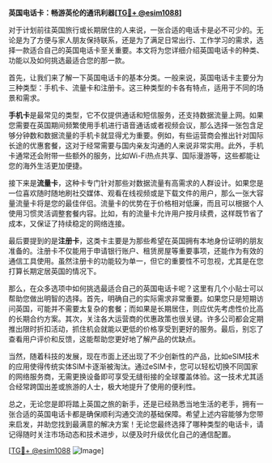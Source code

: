 **英国电话卡：畅游英伦的通讯利器[[TG💪+ @esim1088](https://t.me/s/esim1088)]**

对于计划前往英国旅行或长期居住的人来说，一张合适的电话卡是必不可少的。无论是为了方便与家人朋友保持联系，还是为了满足日常出行、工作学习的需求，选择一款适合自己的英国电话卡至关重要。本文将为您详细介绍英国电话卡的种类、功能以及如何挑选最适合您的那一款。

首先，让我们来了解一下英国电话卡的基本分类。一般来说，英国电话卡主要分为三种类型：手机卡、流量卡和注册卡。这三种类型的卡各有特点，适用于不同的场景和需求。

**手机卡**是最常见的类型，它不仅提供通话和短信服务，还支持数据流量上网。如果您需要在英国期间频繁使用手机进行语音通话或者视频会议，那么选择一张包含足够分钟数和数据流量的手机卡就显得尤为重要。例如，有些运营商会推出针对国际长途的优惠套餐，这对于经常需要与国内亲友沟通的人来说非常实用。此外，手机卡通常还会附带一些额外的服务，比如Wi-Fi热点共享、国际漫游等，这些都能让您的海外生活更加便捷。

接下来是**流量卡**，这种卡专门针对那些对数据流量有高需求的人群设计。如果您是一位喜欢随时随地刷社交媒体、观看在线视频或是下载文件的用户，那么一张大容量流量卡将是您的最佳伴侣。流量卡的优势在于价格相对低廉，而且可以根据个人使用习惯灵活调整套餐内容。比如，有的流量卡允许用户按月续费，这样既节省了成本，又保证了持续稳定的网络连接。

最后要提到的是**注册卡**，这类卡主要是为那些希望在英国拥有本地身份证明的朋友准备的。注册卡不仅能用于申请银行账户、租赁房屋等重要事项，还能作为有效的通信工具使用。虽然注册卡的功能较为单一，但它的重要性不可忽视，尤其是在您打算长期定居英国的情况下。

那么，在众多选项中如何挑选最适合自己的英国电话卡呢？这里有几个小贴士可以帮助您做出明智的选择。首先，明确自己的实际需求非常重要。如果您只是短期访问英国，可能并不需要太复杂的套餐；而如果是长期居住，则应优先考虑性价比高的长期合约方案。其次，关注各大运营商的优惠政策也很关键。许多公司都会定期推出限时折扣活动，抓住机会就能以更低的价格享受到更好的服务。最后，别忘了查看用户评价和反馈，这能帮助您更好地了解产品的优缺点。

当然，随着科技的发展，现在市面上还出现了不少创新性的产品，比如eSIM技术的应用使得传统实体SIM卡逐渐被淘汰。通过eSIM卡，您可以轻松切换不同国家的网络服务商，无需更换设备即可享受无缝衔接的全球覆盖体验。这一技术尤其适合经常跨国出差或旅游的人士，极大地提升了使用的便利性。

总之，无论您是即将踏上英国之旅的新手，还是已经熟悉当地生活的老手，拥有一张合适的英国电话卡都是确保顺利沟通交流的基础保障。希望上述内容能够为您带来启发，并助您找到最满意的解决方案！无论您最终选择了哪种类型的电话卡，请记得随时关注市场动态和技术进步，以便及时升级优化自己的通信配置。

[[TG💪+ @esim1088](https://t.me/s/esim1088) ![Image](https://i.postimg.cc/4NQfJmqS/Snipaste-2025-05-13-00-14-12.png)]